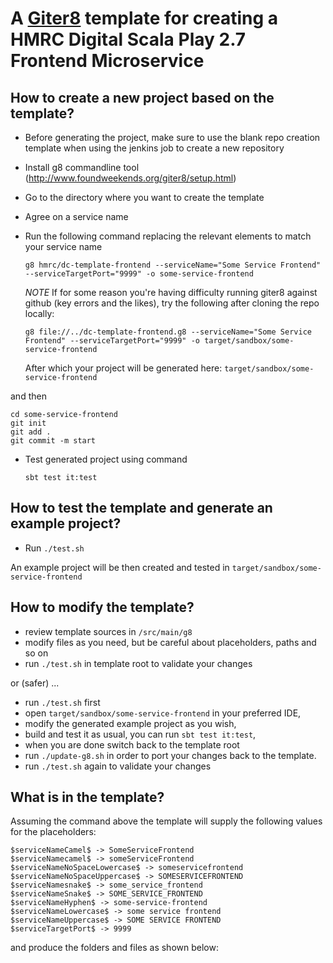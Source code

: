 A [Giter8](http://www.foundweekends.org/giter8/) template for creating a HMRC Digital Scala Play 2.7 Frontend Microservice
==

How to create a new project based on the template?
--

* Before generating the project, make sure to use the blank repo creation template when using the jenkins job to create a new repository
* Install g8 commandline tool (http://www.foundweekends.org/giter8/setup.html)
* Go to the directory where you want to create the template
* Agree on a service name
* Run the following command replacing the relevant elements to match your service name

	`g8 hmrc/dc-template-frontend --serviceName="Some Service Frontend" --serviceTargetPort="9999" -o some-service-frontend`

	*NOTE* If for some reason you're having difficulty running giter8 against github (key errors and the likes), try the following after cloning the repo locally:

	`g8 file://../dc-template-frontend.g8 --serviceName="Some Service Frontend" --serviceTargetPort="9999" -o target/sandbox/some-service-frontend`

	After which your project will be generated here: `target/sandbox/some-service-frontend`
    
and then
    
	cd some-service-frontend
	git init
	git add .
	git commit -m start
  
* Test generated project using command 

    `sbt test it:test`
    

How to test the template and generate an example project?
--

* Run `./test.sh` 

An example project will be then created and tested in `target/sandbox/some-service-frontend`

How to modify the template?
--

 * review template sources in `/src/main/g8`
 * modify files as you need, but be careful about placeholders, paths and so on
 * run `./test.sh` in template root to validate your changes
 
or (safer) ...

* run `./test.sh` first
* open `target/sandbox/some-service-frontend` in your preferred IDE, 
* modify the generated example project as you wish, 
* build and test it as usual, you can run `sbt test it:test`,
* when you are done switch back to the template root
* run `./update-g8.sh` in order to port your changes back to the template.
* run `./test.sh` again to validate your changes

What is in the template?
--

Assuming the command above 
the template will supply the following values for the placeholders:

	$serviceNameCamel$ -> SomeServiceFrontend
	$serviceNamecamel$ -> someServiceFrontend
	$serviceNameNoSpaceLowercase$ -> someservicefrontend
	$serviceNameNoSpaceUppercase$ -> SOMESERVICEFRONTEND
	$serviceNamesnake$ -> some_service_frontend
	$serviceNameSnake$ -> SOME_SERVICE_FRONTEND
	$serviceNameHyphen$ -> some-service-frontend
	$serviceNameLowercase$ -> some service frontend
	$serviceNameUppercase$ -> SOME SERVICE FRONTEND
	$serviceTargetPort$ -> 9999

and produce the folders and files as shown below:
